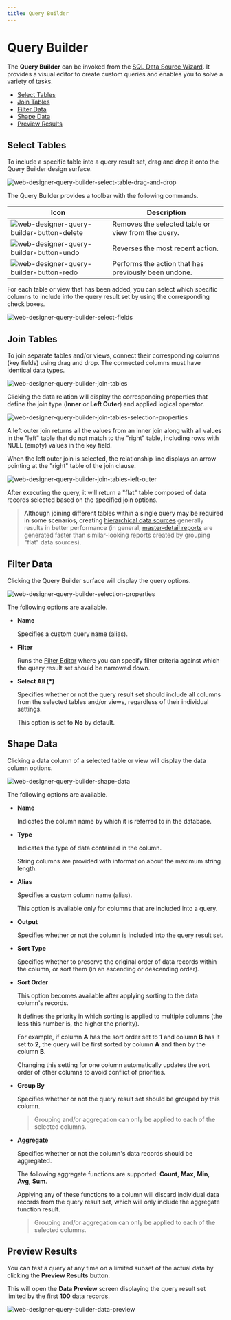 ```yaml
---
title: Query Builder
---
```

# Query Builder
The **Query Builder** can be invoked from the [SQL Data Source Wizard](../../../../interface-elements-for-web/articles/report-designer/wizards/sql-data-source-wizard.md). It provides a visual editor to create custom queries and enables you to solve a variety of tasks.
* [Select Tables](#select)
* [Join Tables](#join)
* [Filter Data](#filter)
* [Shape Data](#shape)
* [Preview Results](#preview)

## <a name="select"/>Select Tables
To include a specific table into a query result set, drag and drop it onto the Query Builder design surface.

![web-designer-query-builder-select-table-drag-and-drop](../../../images/Img125816.png)

The Query Builder provides a toolbar with the following commands.

| Icon | Description |
|---|---|
| ![web-designer-query-builder-button-delete](../../../images/Img125823.png) | Removes the selected table or view from the query. |
| ![web-designer-query-builder-button-undo](../../../images/Img125821.png) | Reverses the most recent action. |
| ![web-designer-query-builder-button-redo](../../../images/Img125822.png) | Performs the action that has previously been undone. |

For each table or view that has been added, you can select which specific columns to include into the query result set by using the corresponding check boxes.

![web-designer-query-builder-select-fields](../../../images/Img125817.png)

## <a name="join"/>Join Tables
To join separate tables and/or views, connect their corresponding columns (key fields) using drag and drop. The connected columns must have identical data types.

![web-designer-query-builder-join-tables](../../../images/Img125818.png)

Clicking the data relation will display the corresponding properties that define the join type (**Inner** or **Left Outer**) and applied logical operator.

![web-designer-query-builder-join-tables-selection-properties](../../../images/Img125819.png)

A left outer join returns all the values from an inner join along with all values in the "left" table that do not match to the "right" table, including rows with NULL (empty) values in the key field.

When the left outer join is selected, the relationship line displays an arrow pointing at the "right" table of the join clause.

![web-designer-query-builder-join-tables-left-outer](../../../images/Img125861.png)

After executing the query, it will return a "flat" table composed of data records selected based on the specified join options.

> Although joining different tables within a single query may be required in some scenarios, creating [hierarchical data sources](../../../../interface-elements-for-web/articles/report-designer/interface-elements/master-detail-relation-editor.md) generally results in better performance (in general, [master-detail reports](../../../../interface-elements-for-web/articles/report-designer/report-types/master-detail-report.md) are generated faster than similar-looking reports created by grouping "flat" data sources).

## <a name="filter"/>Filter Data
Clicking the Query Builder surface will display the query options.

![web-designer-query-builder-selection-properties](../../../images/Img125820.png)

The following options are available.
* **Name**
	
	Specifies a custom query name (alias).
* **Filter**
	
	Runs the [Filter Editor](../../../../interface-elements-for-web/articles/report-designer/interface-elements/filter-editor.md) where you can specify filter criteria against which the query result set should be narrowed down.
* **Select All (*)**
	
	Specifies whether or not the query result set should include all columns from the selected tables and/or views, regardless of their individual settings.
	
	This option is set to **No** by default.

## <a name="shape"/>Shape Data
Clicking a data column of a selected table or view will display the data column options.

![web-designer-query-builder-shape-data](../../../images/Img125824.png)

The following options are available.
* **Name**
	
	Indicates the column name by which it is referred to in the database.
* **Type**
	
	Indicates the type of data contained in the column.
	
	String columns are provided with information about the maximum string length.
* **Alias**
	
	Specifies a custom column name (alias).
	
	This option is available only for columns that are included into a query.
* **Output**
	
	Specifies whether or not the column is included into the query result set.
* **Sort Type**
	
	Specifies whether to preserve the original order of data records within the column, or sort them (in an ascending or descending order).
* **Sort Order**
	
	This option becomes available after applying sorting to the data column's records.
	
	It defines the priority in which sorting is applied to multiple columns (the less this number is, the higher the priority).
	
	For example, if column **A** has the sort order set to **1** and column **B** has it set to **2**, the query will be first sorted by column **A** and then by the column **B**.
	
	Changing this setting for one column automatically updates the sort order of other columns to avoid conflict of priorities.
* **Group By**
	
	Specifies whether or not the query result set should be grouped by this column.
	
	> Grouping and/or aggregation can only be applied to each of the selected columns.
* **Aggregate**
	
	Specifies whether or not the column's data records should be aggregated.
	
	The following aggregate functions are supported: **Count**, **Max**, **Min**, **Avg**, **Sum**.
	
	Applying any of these functions to a column will discard individual data records from the query result set, which will only include the aggregate function result.
	
	> Grouping and/or aggregation can only be applied to each of the selected columns.

## <a name="preview"/>Preview Results
You can test a query at any time on a limited subset of the actual data by clicking the **Preview Results** button.

This will open the **Data Preview** screen displaying the query result set limited by the first **100** data records.

![web-designer-query-builder-data-preview](../../../images/Img125825.png)